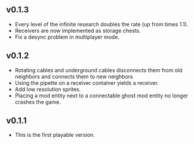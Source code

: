 ## v0.1.3
* Every level of the infinite research doubles the rate (up from times 1.1).
* Receivers are now implemented as storage chests.
* Fix a desync problem in multiplayer mode.

## v0.1.2
* Rotating cables and underground cables disconnects them from old neighbors and connects them to new neighbors
* Using the pipette on a receiver container yields a receiver.
* Add low resolution sprites.
* Placing a mod entity next to a connectable ghost mod entity no longer crashes the game.

## v0.1.1
* This is the first playable version.
